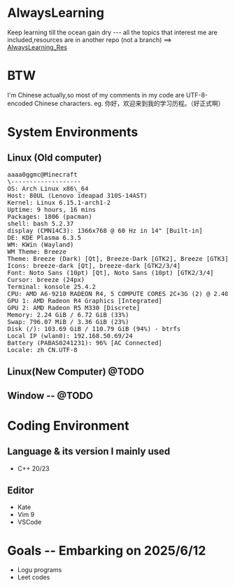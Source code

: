 # AlwaysLearning
Keep learning till the ocean gain dry --- all the topics that interest me are included,resources are in another repo (not a branch) ==> [AlwaysLearning_Res](https://github.com/aaaa0ggMC/AlwaysLearning_Res)

# BTW
I'm Chinese actually,so most of my comments in my code are UTF-8-encoded Chinese characters.
eg. 你好，欢迎来到我的学习历程。（好正式啊）


# System Environments
## Linux (Old computer)
<pre>
aaaa0ggmc@Minecraft
\-------------------
OS: Arch Linux x86\_64
Host: 80UL (Lenovo ideapad 310S-14AST)
Kernel: Linux 6.15.1-arch1-2
Uptime: 9 hours, 16 mins
Packages: 1806 (pacman)
shell: bash 5.2.37
display (CMN14C3): 1366x768 @ 60 Hz in 14" [Built-in]
DE: KDE Plasma 6.3.5
WM: KWin (Wayland)
WM Theme: Breeze
Theme: Breeze (Dark) [Qt], Breeze-Dark [GTK2], Breeze [GTK3]
Icons: breeze-dark [Qt], breeze-dark [GTK2/3/4]
Font: Noto Sans (10pt) [Qt], Noto Sans (10pt) [GTK2/3/4]
Cursor: breeze (24px)
Terminal: konsole 25.4.2
CPU: AMD A6-9210 RADEON R4, 5 COMPUTE CORES 2C+3G (2) @ 2.40 GHz
GPU 1: AMD Radeon R4 Graphics [Integrated]
GPU 2: AMD Radeon R5 M330 [Discrete]
Memory: 2.24 GiB / 6.72 GiB (33%)
Swap: 796.07 MiB / 3.36 GiB (23%)
Disk (/): 103.69 GiB / 110.79 GiB (94%) - btrfs
Local IP (wlan0): 192.168.50.69/24
Battery (PABAS0241231): 96% [AC Connected]
Locale: zh_CN.UTF-8
</pre>

## Linux(New Computer) @TODO

## Window -- @TODO


# Coding Environment
## Language & its version I mainly used
- C++ 20/23

## Editor
- Kate
- Vim 9
- VSCode

# Goals -- Embarking on 2025/6/12
- Logu programs
- Leet codes

